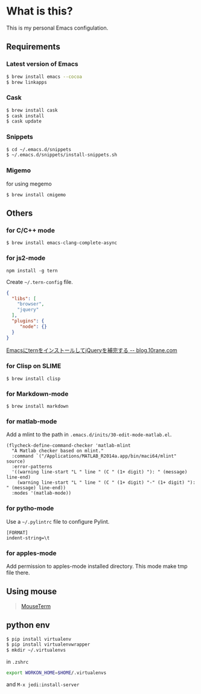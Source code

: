 # What is this?

This is my personal Emacs configulation.

## Requirements

### Latest version of Emacs

```bash
$ brew install emacs --cocoa
$ brew linkapps
```

### Cask


```bash
$ brew install cask
$ cask install
$ cask update
```

### Snippets

```bash
$ cd ~/.emacs.d/snippets
$ ~/.emacs.d/snippets/install-snippets.sh
```

### Migemo

for using megemo

```migemo
$ brew install cmigemo
```

## Others

### for C/C++ mode

``` shell
$ brew install emacs-clang-complete-async
```

### for js2-mode

```
npm install -g tern
```

Create `~/.tern-config` file.

```json
{
  "libs": [
    "browser",
    "jquery"
  ],
  "plugins": {
     "node": {}
  }
}
```

[EmacsにternをインストールしてjQueryを補完する -- blog.10rane.com](http://blog.10rane.com/2015/08/06/how-to-install-and-setup-tern/)

### for Clisp on SLIME

```
$ brew install clisp
```

### for Markdown-mode

```
$ brew install markdown
```

### for matlab-mode

Add a mlint to the path in `.emacs.d/inits/30-edit-mode-matlab.el`.

```
(flycheck-define-command-checker 'matlab-mlint
  "A Matlab checker based on mlint."
  :command `("/Applications/MATLAB_R2014a.app/bin/maci64/mlint" source)
  :error-patterns
  '((warning line-start "L " line " (C " (1+ digit) "): " (message) line-end)
    (warning line-start "L " line " (C " (1+ digit) "-" (1+ digit) "): " (message) line-end))
  :modes '(matlab-mode))
```

### for pytho-mode

Use a `~/.pylintrc` file to configure Pylint.

```
[FORMAT]
indent-string=\t
```

### for apples-mode

Add permission to apples-mode installed directory.
This mode make tmp file there.

## Using mouse

>[MouseTerm](https://bitheap.org/mouseterm/)

## python env

```bash
$ pip install virtualenv
$ pip install virtualenvwrapper
$ mkdir ~/.virtualenvs
```

in `.zshrc`

```bash
export WORKON_HOME=$HOME/.virtualenvs
```

and `M-x jedi:install-server`
